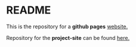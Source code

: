 # README
<!-- Force Refresh 1 -->
This is the repository for a **github pages** [website.](https://bcattoor.github.io/topohelper/)

Repository for the **project-site** can be found [here.](https://github.com/bcattoor/topohelper)
